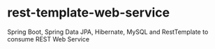 # rest-template-web-service
Spring Boot, Spring Data JPA, Hibernate, MySQL and RestTemplate to consume REST Web Service
